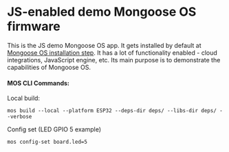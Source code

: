 # JS-enabled demo Mongoose OS firmware

This is the JS demo Mongoose OS app. It gets installed by default at
[Mongoose OS installation step](https://mongoose-os.com/docs/). It has
a lot of functionality enabled - cloud integrations, JavaScript engine, etc.
Its main purpose is to demonstrate the capabilities of Mongoose OS.

#### MOS CLI Commands:

Local build: 

```mos build --local --platform ESP32 --deps-dir deps/ --libs-dir deps/ --verbose```


Config set (LED GPIO 5 example)

```mos config-set board.led=5```